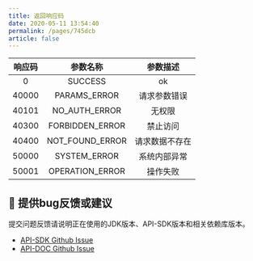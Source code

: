 ```yaml
---
title: 返回响应码
date: 2020-05-11 13:54:40
permalink: /pages/745dcb
article: false
---
```


|  响应码  |      参数名称       |  参数描述   |
|:-----:|:---------------:|:-------:|
|   0   |     SUCCESS     |   ok    |
| 40000 |  PARAMS_ERROR   | 请求参数错误  |
| 40101 |  NO_AUTH_ERROR  |   无权限   |
| 40300 | FORBIDDEN_ERROR |  禁止访问   |
| 40400 | NOT_FOUND_ERROR | 请求数据不存在 |
| 50000 |  SYSTEM_ERROR   | 系统内部异常  |
| 50001 | OPERATION_ERROR |  操作失败   |


## 🐞 提供bug反馈或建议

提交问题反馈请说明正在使用的JDK版本、API-SDK版本和相关依赖库版本。

* [API-SDK Github Issue](https://github.com/xiaoleng-ros/lengapi-backend/issues)
* [API-DOC Github Issue](https://github.com/xiaoleng-ros/lengapi-docs/issues)

